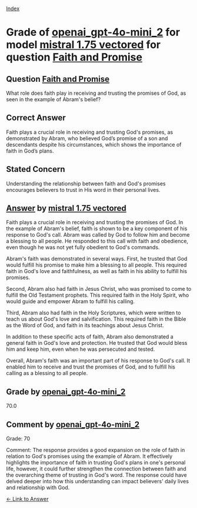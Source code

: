 
[Index](../../../../index.md)
# Grade of [openai_gpt-4o-mini_2](../../../grading_models/openai_gpt-4o-mini_2.md) for model [mistral 1.75 vectored](../../../answering_models/mistral_1.75_vectored.md) for question [Faith and Promise](../../../questions/Faith_and_Promise.md)

## Question [Faith and Promise](../../../questions/Faith_and_Promise.md)
What role does faith play in receiving and trusting the promises of God, as seen in the example of Abram's belief?

## Correct Answer
Faith plays a crucial role in receiving and trusting God's promises, as demonstrated by Abram, who believed God’s promise of a son and descendants despite his circumstances, which shows the importance of faith in God’s plans.

## Stated Concern
Understanding the relationship between faith and God's promises encourages believers to trust in His word in their personal lives.

## [Answer](../Faith_and_Promise.md) by [mistral 1.75 vectored](../../../answering_models/mistral_1.75_vectored.md)
Faith plays a crucial role in receiving and trusting the promises of God. In the example of Abram's belief, faith is shown to be a key component of his response to God's call. Abram was called by God to follow him and become a blessing to all people. He responded to this call with faith and obedience, even though he was not yet fully obedient to God's commands.

Abram's faith was demonstrated in several ways. First, he trusted that God would fulfill his promise to make him a blessing to all people. This required faith in God's love and faithfulness, as well as faith in his ability to fulfill his promises.

Second, Abram also had faith in Jesus Christ, who was promised to come to fulfill the Old Testament prophets. This required faith in the Holy Spirit, who would guide and empower Abram to fulfill his calling.

Third, Abram also had faith in the Holy Scriptures, which were written to teach us about God's love and salvification. This required faith in the Bible as the Word of God, and faith in its teachings about Jesus Christ.

In addition to these specific acts of faith, Abram also demonstrated a general faith in God's love and protection. He trusted that God would bless him and keep him, even when he was persecuted and tested.

Overall, Abram's faith was an important part of his response to God's call. It enabled him to receive and trust the promises of God, and to fulfill his calling as a blessing to all people.

## Grade by [openai_gpt-4o-mini_2](../../../grading_models/openai_gpt-4o-mini_2.md)
70.0

## Comment by [openai_gpt-4o-mini_2](../../../grading_models/openai_gpt-4o-mini_2.md)
Grade: 70

Comment: The response provides a good expansion on the role of faith in relation to God's promises using the example of Abram. It effectively highlights the importance of faith in trusting God's plans in one's personal life, however, it could further strengthen the connection between faith and the overarching theme of trusting in God's word. The response could have delved deeper into how this understanding can impact believers' daily lives and relationship with God.

[&lt;- Link to Answer](../Faith_and_Promise.md)
